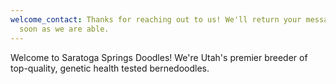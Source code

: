 ```yaml
---
welcome_contact: Thanks for reaching out to us! We'll return your message as
  soon as we are able.
---
```

Welcome to Saratoga Springs Doodles! We're Utah's premier breeder of top-quality, genetic health tested bernedoodles.